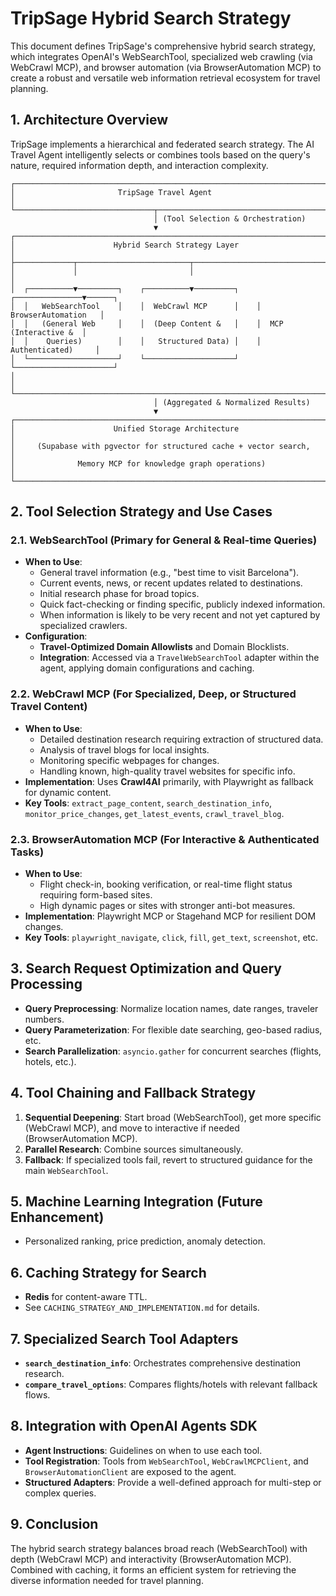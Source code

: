 # TripSage Hybrid Search Strategy

This document defines TripSage's comprehensive hybrid search strategy, which integrates OpenAI's WebSearchTool, specialized web crawling (via WebCrawl MCP), and browser automation (via BrowserAutomation MCP) to create a robust and versatile web information retrieval ecosystem for travel planning.

## 1. Architecture Overview

TripSage implements a hierarchical and federated search strategy. The AI Travel Agent intelligently selects or combines tools based on the query's nature, required information depth, and interaction complexity.

```plaintext
┌──────────────────────────────────────────────────────────────────────┐
│                       TripSage Travel Agent                          │
└───────────────────────────────┬──────────────────────────────────────┘
                                │ (Tool Selection & Orchestration)
                                ▼
┌──────────────────────────────────────────────────────────────────────┐
│                      Hybrid Search Strategy Layer                      │
├─────────────┬─────────────────────────┬──────────────────────────────┤
│             │                         │                              │
│  ┌──────────▼─────────┐    ┌──────────▼─────────┐    ┌───────────────▼──────┐
│  │   WebSearchTool    │    │  WebCrawl MCP      │    │  BrowserAutomation   │
│  │   (General Web     │    │  (Deep Content &   │    │  MCP (Interactive &  │
│  │    Queries)        │    │   Structured Data) │    │   Authenticated)     │
│  └────────────────────┘    └────────────────────┘    └──────────────────────┘
│                                                                      │
└──────────────────────────────────────────────────────────────────────┘
                                │ (Aggregated & Normalized Results)
                                ▼
┌──────────────────────────────────────────────────────────────────────┐
│                      Unified Storage Architecture                     │
│     (Supabase with pgvector for structured cache + vector search,    │
│              Memory MCP for knowledge graph operations)             │
└──────────────────────────────────────────────────────────────────────┘
```

## 2. Tool Selection Strategy and Use Cases

### 2.1. WebSearchTool (Primary for General & Real-time Queries)

- **When to Use**:
  - General travel information (e.g., "best time to visit Barcelona").
  - Current events, news, or recent updates related to destinations.
  - Initial research phase for broad topics.
  - Quick fact-checking or finding specific, publicly indexed information.
  - When information is likely to be very recent and not yet captured by specialized crawlers.
- **Configuration**:
  - **Travel-Optimized Domain Allowlists** and Domain Blocklists.
  - **Integration**: Accessed via a `TravelWebSearchTool` adapter within the agent, applying domain configurations and caching.

### 2.2. WebCrawl MCP (For Specialized, Deep, or Structured Travel Content)

- **When to Use**:
  - Detailed destination research requiring extraction of structured data.
  - Analysis of travel blogs for local insights.
  - Monitoring specific webpages for changes.
  - Handling known, high-quality travel websites for specific info.
- **Implementation**: Uses **Crawl4AI** primarily, with Playwright as fallback for dynamic content.
- **Key Tools**: `extract_page_content`, `search_destination_info`, `monitor_price_changes`, `get_latest_events`, `crawl_travel_blog`.

### 2.3. BrowserAutomation MCP (For Interactive & Authenticated Tasks)

- **When to Use**:
  - Flight check-in, booking verification, or real-time flight status requiring form-based sites.
  - High dynamic pages or sites with stronger anti-bot measures.
- **Implementation**: Playwright MCP or Stagehand MCP for resilient DOM changes.
- **Key Tools**: `playwright_navigate`, `click`, `fill`, `get_text`, `screenshot`, etc.

## 3. Search Request Optimization and Query Processing

- **Query Preprocessing**: Normalize location names, date ranges, traveler numbers.
- **Query Parameterization**: For flexible date searching, geo-based radius, etc.
- **Search Parallelization**: `asyncio.gather` for concurrent searches (flights, hotels, etc.).

## 4. Tool Chaining and Fallback Strategy

1. **Sequential Deepening**: Start broad (WebSearchTool), get more specific (WebCrawl MCP), and move to interactive if needed (BrowserAutomation MCP).
2. **Parallel Research**: Combine sources simultaneously.
3. **Fallback**: If specialized tools fail, revert to structured guidance for the main `WebSearchTool`.

## 5. Machine Learning Integration (Future Enhancement)

- Personalized ranking, price prediction, anomaly detection.

## 6. Caching Strategy for Search

- **Redis** for content-aware TTL.
- See `CACHING_STRATEGY_AND_IMPLEMENTATION.md` for details.

## 7. Specialized Search Tool Adapters

- **`search_destination_info`**: Orchestrates comprehensive destination research.
- **`compare_travel_options`**: Compares flights/hotels with relevant fallback flows.

## 8. Integration with OpenAI Agents SDK

- **Agent Instructions**: Guidelines on when to use each tool.
- **Tool Registration**: Tools from `WebSearchTool`, `WebCrawlMCPClient`, and `BrowserAutomationClient` are exposed to the agent.
- **Structured Adapters**: Provide a well-defined approach for multi-step or complex queries.

## 9. Conclusion

The hybrid search strategy balances broad reach (WebSearchTool) with depth (WebCrawl MCP) and interactivity (BrowserAutomation MCP). Combined with caching, it forms an efficient system for retrieving the diverse information needed for travel planning.
